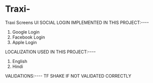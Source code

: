 # Traxi-
Traxi Screens UI
SOCIAL LOGIN IMPLEMENTED IN THIS PROJECT:----
1. Google Login
2. Facebook Login
3. Apple Login

LOCALIZATION USED IN THIS PROJECT:----
1. English
2. Hindi

VALIDATIONS:----
TF SHAKE IF NOT VALIDATED CORRECTLY
